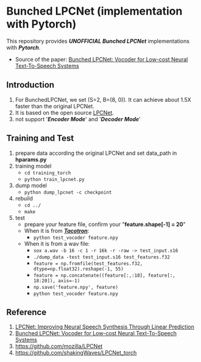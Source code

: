 # Bunched LPCNet (implementation with Pytorch)

This repository provides ***UNOFFICIAL Bunched LPCNet*** implementations with ***Pytorch***.

- Source of the paper: [Bunched LPCNet: Vocoder for Low-cost Neural Text-To-Speech Systems](https://arxiv.org/abs/2008.04574)

## Introduction

1. For BunchedLPCNet, we set (S=2, B=(8, 0)). It can achieve about 1.5X faster than the original LPCNet.
2. It is based on the open source [LPCNet](https://github.com/mozilla/LPCNet/commit/bffdcee95b4303167a34007ea22c8d304ca204da).
3. not support '***Encoder Mode***' and '***Decoder Mode***'

## Training and Test

1. prepare data according the original LPCNet and set data_path in **hparams.py**
2. training model
    - `cd training_torch`
    - `python train_lpcnet.py`
3. dump model
    - `python dump_lpcnet -c checkpoint`
4. rebuild
    - `cd ../`
    - `make`
5. test
    - prepare your feature file, confirm your "**feature.shape[-1] = 20**"
    - When it is from ***[Tacotron](https://github.com/BridgetteSong/ExpressiveTacotron)***:
        - `python test_vocoder feature.npy`
    - When it is from a wav file:
        - `sox a.wav -b 16 -c 1 -r 16k -r -raw -> test_input.s16`
        - `./dump_data -test test_input.s16 test_features.f32`
        - `feature = np.fromfile(test_features.f32, dtype=np.float32).reshape(-1, 55)`
        - `feature = np.concatenate((feature[:,:18], feature[:, 18:20]), axis=-1)`
        - `np.save('feature.npy', feature)`
        - `python test_vocoder feature.npy`
   
## Reference

1. [LPCNet: Improving Neural Speech Synthesis Through Linear Prediction](https://jmvalin.ca/papers/lpcnet_icassp2019.pdf)
2. [Bunched LPCNet: Vocoder for Low-cost Neural Text-To-Speech Systems](https://arxiv.org/abs/2008.04574)
3. <https://github.com/mozilla/LPCNet>
4. <https://github.com/shakingWaves/LPCNet_torch>